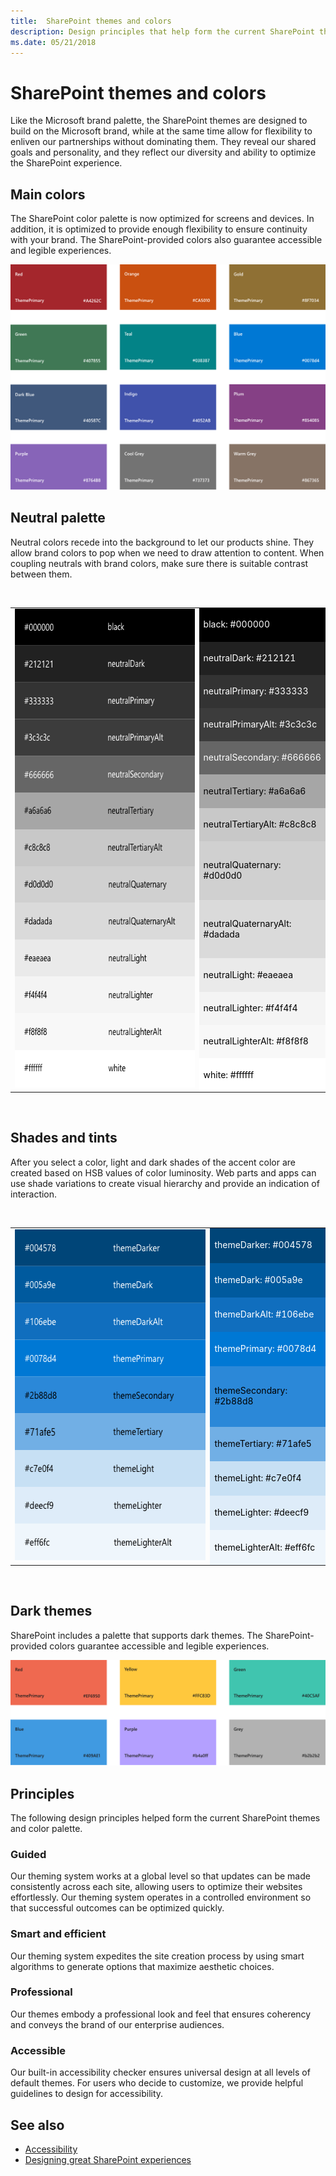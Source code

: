 ```yaml
---
title:  SharePoint themes and colors
description: Design principles that help form the current SharePoint themes and color palette.
ms.date: 05/21/2018
---
```


# SharePoint themes and colors

Like the Microsoft brand palette, the SharePoint themes are designed to build on the Microsoft brand, while at the same time allow for flexibility to enliven our partnerships without dominating them. They reveal our shared goals and personality, and they reflect our diversity and ability to optimize the SharePoint experience.

## Main colors

The SharePoint color palette is now optimized for screens and devices. In addition, it is optimized to provide enough flexibility to ensure continuity with your brand. The SharePoint-provided colors also guarantee accessible and legible experiences.

![SharePoint color palette, Red A4262C, Orange CA5010, Gold 8F7034, Green 407855, Teal 038387, Blue 0078d4, Dark Blue 40587C, Indigo 4052AB, Plum 854085, Purple 8764B8, Cool Grey 737373, Warm Grey 867365](../images/sharepoint-themes.png)

## Neutral palette

Neutral colors recede into the background to let our products shine. They allow brand colors to pop when we need to draw attention to content. When coupling neutrals with brand colors, make sure there is suitable contrast between them.

<br/> 
<table>
<tr>
<td rowspan="13" style=""><img src="../images/sharepoint-neutral-greys.png" alt="Neutral greys" height="766" width="375"></img></td>
<td style="color:white; background-color:#000000">black: #000000</td>
</tr>
<tr>
<td style="color:white; background-color:#212121">neutralDark: #212121</td>
</tr>
<tr>
<td style="color:white; background-color:#333333">neutralPrimary: #333333</td>
</tr>
<tr>
<td style="color:white; background-color:#3c3c3c">neutralPrimaryAlt: #3c3c3c</td>
</tr>
<tr>
<td style="color:white; background-color:#666666">neutralSecondary: #666666</td>
</tr>
<tr>
<td style="color:black; background-color:#a6a6a6">neutralTertiary: #a6a6a6</td>
</tr>
<tr>
<td style="color:black; background-color:#c8c8c8">neutralTertiaryAlt: #c8c8c8</td>
</tr>
<tr>
<td style="color:black; background-color:#d0d0d0">neutralQuaternary: #d0d0d0</td>
</tr>
<tr>
<td style="color:black; background-color:#dadada">neutralQuaternaryAlt: #dadada</td>
</tr>
<tr>
<td style="color:black; background-color:#eaeaea">neutralLight: #eaeaea</td>
</tr>
<tr>
<td style="color:black; background-color:#f4f4f4">neutralLighter: #f4f4f4</td>
</tr>
<tr>
<td style="color:black; background-color:#f8f8f8">neutralLighterAlt: #f8f8f8</td>
</tr>
<tr>
<td style="color:black; background-color:#ffffff">white: #ffffff</td>
</tr>
</table>
<br/>

## Shades and tints

After you select a color, light and dark shades of the accent color are created based on HSB values of color luminosity. Web parts and apps can use shade variations to create visual hierarchy and provide an indication of interaction.

<br/>

<table>
<tr>
<td rowspan="9" style=""><img src="../images/sharepoint-theme-primary.png" alt="Theme primary colors" height="531" width="375"></img></td>
<td style="color:white; background-color:#004578">themeDarker: #004578</td>
</tr>
<tr>
<td style="color:white; background-color:#005a9e">themeDark: #005a9e</td>
</tr>
<tr>
<td style="color:white; background-color:#106ebe">themeDarkAlt: #106ebe</td>
</tr>
<tr>
<td style="color:white; background-color:#0078d4">themePrimary: #0078d4</td>
</tr>
<tr>
<td style="color:black; background-color:#2b88d8">themeSecondary: #2b88d8</td>
</tr>
<tr>
<td style="color:black; background-color:#71afe5">themeTertiary: #71afe5</td>
</tr>
<tr>
<td style="color:black; background-color:#c7e0f4">themeLight: #c7e0f4</td>
</tr>
<tr>
<td style="color:black; background-color:#deecf9">themeLighter: #deecf9</td>
</tr>
<tr>
<td style="color:black; background-color:#eff6fc">themeLighterAlt: #eff6fc</td>
</tr>
</table>

<br/>


## Dark themes

SharePoint includes a palette that supports dark themes. The SharePoint-provided colors guarantee accessible and legible experiences.

![SharePoint dark theme color palette, Red EF6950, Yellow FFC83D, Green 40C5AF, Blue 409AE1, Purple b4a0ff, Grey b2b2b2](../images/sharepoint-themes-dark.png)

## Principles

The following design principles helped form the current SharePoint themes and color palette.

### Guided
Our theming system works at a global level so that updates can be made consistently across each site, allowing users to optimize their websites effortlessly. Our theming system operates in a controlled environment so that successful outcomes can be optimized quickly.

### Smart and efficient
Our theming system expedites the site creation process by using smart algorithms to generate options that maximize aesthetic choices.

### Professional
Our themes embody a professional look and feel that ensures coherency and conveys the brand of our enterprise audiences.

### Accessible
Our built-in accessibility checker ensures universal design at all levels of default themes. For users who decide to customize, we provide helpful guidelines to design for accessibility.

## See also

- [Accessibility](accessibility.md)
- [Designing great SharePoint experiences](design-guidance-overview.md)
